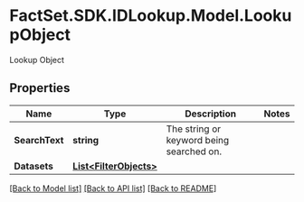 # FactSet.SDK.IDLookup.Model.LookupObject
Lookup Object

## Properties

Name | Type | Description | Notes
------------ | ------------- | ------------- | -------------
**SearchText** | **string** | The string or keyword being searched on. | 
**Datasets** | [**List&lt;FilterObjects&gt;**](FilterObjects.md) |  | 

[[Back to Model list]](../README.md#documentation-for-models) [[Back to API list]](../README.md#documentation-for-api-endpoints) [[Back to README]](../README.md)

